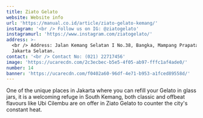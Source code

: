 ```yaml
---
title: Ziato Gelato
website: Website info
url: 'https://manual.co.id/article/ziato-gelato-kemang/'
instagram: '<br /> Follow us on IG: @ziatogelato'
instagramurl: 'https://www.instagram.com/ziatogelato/'
address: >-
  <br /> Address: Jalan Kemang Selatan I No.38, Bangka, Mampang Prapatan, Kota
  Jakarta Selatan.
contact: '<br /> Contact No: (021) 22717456'
image: 'https://ucarecdn.com/2c3ecbec-b5e5-4f05-ab97-fffc1af4ade0/'
number: 14
banner: 'https://ucarecdn.com/f0402a60-96df-4e71-b953-a1fced89558d/'
---
```

One of the unique places in Jakarta where you can refill your Gelato in glass jars, it is a welcoming refuge in South Kemang, both classic and offbeat flavours like Ubi Cilembu are on offer in Ziato Gelato to counter the city's constant heat.
